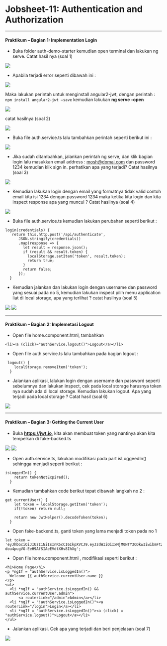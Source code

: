 # Jobsheet-11: Authentication and Authorization 
---

#### Praktikum – Bagian 1: Implementation Login
- Buka folder auth-demo-starter kemudian open terminal dan lakukan ng serve. Catat hasil nya (soal 1)

![](image/Jobsheet11/soal1.png)

- Apabila terjadi error seperti dibawah ini :

![](image/Jobsheet11/soal1.png)

Maka lakukan perintah untuk menginstall angular2-jwt, dengan perintah :
`npm install angular2-jwt –save`  kemudian lakukan  **ng serve –open** 

![](image/Jobsheet11/p1.2.png)

catat hasilnya (soal 2)

![](image/Jobsheet11/soal2.png)

- Buka file auth.service.ts lalu tambahkan perintah seperti berikut ini :

![](image/Jobsheet11/p1.4.png)

- Jika sudah ditambahkan, jalankan perintah ng serve, dan klik bagian login lalu masukkan email address : mosh@domai.com dan password 1234 kemudian klik sign in. perhatikan apa yang terjadi? Catat hasilnya (soal 3)

![](image/Jobsheet11/soal3.png)

- Kemudian lakukan login dengan email yang formatnya tidak valid contoh email kita isi 1234 dengan password 1234 maka ketika kita login dan kita inspect response apa yang muncul ?
Catat hasilnya (soal 4)

![](image/Jobsheet11/soal4.png)

- Buka file auth.service.ts kemudian lakukan perubahan seperti berikut :

```
login(credentials) { 
   return this.http.post('/api/authenticate', 
      JSON.stringify(credentials))
      .map(response => {
        let result = response.json();
        if (result && result.token) {
          localStorage.setItem('token', result.token);
          return true;
        }
        return false;
      });
  }

```

- Kemudian jalankan dan lakukan login dengan username dan password yang sesuai pada no 5, kemudian lakukan inspect pilih menu application liat di local storage, apa yang terlihat ? catat hasilnya (soal 5)

![](image/Jobsheet11/soal5.png)
![](image/Jobsheet11/soal5a.png)

---

#### Praktikum – Bagian 2: Implemetasi Logout
- Open file home.component.html, tambahkan  
```
<li><a (click)="authService.logout()">Logout</a></li>
```

- Open file auth.service.ts lalu tambahkan pada bagian logout :
```
 logout() { 
    localStorage.removeItem('token');
  }
  ```

- Jalankan aplikasi, lalukan login dengan username dan password seperti sebelumnya dan lakukan inspect, cek pada local storage harusnya token nya sudah ada di local storage. Kemudian lakukan logout. Apa yang terjadi pada local storage ?
Catat hasil (soal 6)

![](image/Jobsheet11/soal6.png)


---

#### Praktikum – Bagian 3: Getting the Current User
- Buka **https://jwt.io**, kita akan membuat token yang nantinya akan kita tempelkan di fake-backed.ts

![](image/Jobsheet11/p3.1.png)
![](image/Jobsheet11/p3.1a.png)

- Open auth.service.ts, lakukan modifikasi pada part isLoggeedIn() sehingga menjadi seperti berikut :

```
isLoggedIn() { 
    return tokenNotExpired();
  }

```

- Kemudian tambahkan code berikut tepat dibawah langkah no 2 :

```
get currentUser() {
    let token = localStorage.getItem('token');
    if(!token) return null;

    return new JwtHelper().decodeToken(token);
  }

```

- Open fake-backend.ts, ganti token yang lama menjadi token pada no 1

```
let token = 'eyJhbGciOiJIUzI1NiIsInR5cCI6IkpXVCJ9.eyJzdWIiOiIxMjM0NTY3ODkwIiwibmFtZSI6Ik1vc2ggSGFtYWRlbmkiLCJpYXQiOjE1MTYyMzkwMjJ9.Plbz12BfDq-dou4pugVG-EeH9AfSIAeEVdtXHv8IhXg';

```
- Open file home.component.html , modifikasi seperti berikut :

```
<h1>Home Page</h1>
<p *ngIf = "authService.isLoggedIn()">
  Welcome {{ authService.currentUser.name }}
</p>
<ul>
  <li *ngIf = "authService.isLoggedIn() && authService.currentUser.admin">
      <a routerLink="/admin">Admin</a></li>
  <li *ngIf = "!authService.isLoggedIn()"><a routerLink="/login">Login</a></li>
  <li *ngIf = "authService.isLoggedIn()"><a (click) = "authService.logout()">Logout</a></li>
</ul>

```
- Jalankan aplikasi. Cek apa yang terjadi dan beri penjelasan (soal 7)

![](image/Jobsheet11/soal7.png)


